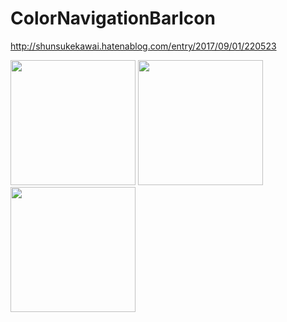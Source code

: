 # ColorNavigationBarIcon
http://shunsukekawai.hatenablog.com/entry/2017/09/01/220523

<img src="https://github.com/shunsuke-kawai/ColorNavigationBarIcon/Images/1.png" width="200">
<img src="https://github.com/shunsuke-kawai/ColorNavigationBarIcon/Images/2.png" width="200">
<img src="https://github.com/shunsuke-kawai/ColorNavigationBarIcon/Images/3.png" width="200">
